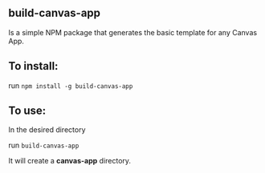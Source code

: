 ## **build-canvas-app** 
Is a simple NPM package that generates the basic template for any Canvas App.

## To install:
  run `npm install -g build-canvas-app`

## To use:
  In the desired directory

  run `build-canvas-app`

  It will create a **canvas-app** directory.